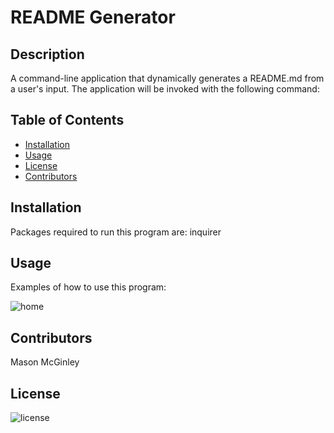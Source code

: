 # README Generator

  ## Description
A command-line application that dynamically generates a README.md from a user's input. The application will be invoked with the following command:

  ## Table of Contents
  - [Installation](#installation)
  - [Usage](#usage)
  - [License](#license)
  - [Contributors](#contributors)

  ## Installation
  Packages required to run this program are: inquirer
  
  ## Usage
  Examples of how to use this program: 
  
  ![home]()



  ## Contributors
  Mason McGinley

  ## License
  ![license](https://img.shields.io/badge/license-APACHE%202.0-blue.svg)

